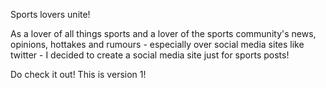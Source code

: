 Sports lovers unite!

As a lover of all things sports and a lover of the sports community's news, opinions, hottakes and rumours - especially over social media sites like twitter - I decided to create a social media site just for sports posts!

Do check it out! This is version 1!
